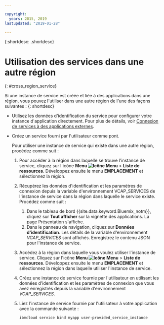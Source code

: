 ```yaml
---

copyright:
  years: 2015, 2019
lastupdated: "2019-01-28"

---
```


{:shortdesc: .shortdesc}

# Utilisation des services dans une autre région
{: #cross_region_service}

Si une instance de service est créée et liée à des applications dans une région, vous pouvez l'utiliser dans une autre région de l'une des façons suivantes :
{: shortdesc}

  * Utilisez les données d'identification du service pour configurer votre instance d'application directement. Pour plus de détails, voir [Connexion de services à des applications externes](/docs/resources?topic=externalapp).
  * Créez un service fourni par l'utilisateur comme pont.

	Pour utiliser une instance de service qui existe dans une autre région, procédez comme suit :

      1. Pour accéder à la région dans laquelle se trouve l'instance de service, cliquez sur l'icône **Menu  ![Icône Menu](../icons/icon_hamburger.svg)** > **Liste de ressources**. Développez ensuite le menu **EMPLACEMENT** et sélectionnez la région. 

      2. Récupérez les données d'identification et les paramètres de connexion depuis la variable d'environnement VCAP_SERVICES de l'instance de service dans la région dans laquelle le service existe. Procédez comme suit :

	       1. Dans le tableau de bord {{site.data.keyword.Bluemix_notm}}, cliquez sur **Tout afficher** sur la vignette des applications. La page Présentation s'affiche.
	       2. Dans le panneau de navigation, cliquez sur **Données d'identification**. Les détails de la variable d'environnement *VCAP_SERVICES* sont affichés. Enregistrez le contenu JSON pour l'instance de service.

      3. Accédez à la région dans laquelle vous voulez utiliser l'instance de service. Cliquez sur l'icône **Menu ![Icône Menu](../icons/icon_hamburger.svg)** > **Liste de ressources**. Développez ensuite le menu **EMPLACEMENT** et sélectionnez la région dans laquelle utiliser l'instance de service.

      4. Créez une instance de service fournie par l'utilisateur en utilisant les données d'identification et les paramètres de connexion que vous avez enregistrés depuis la variable d'environnement *VCAP_SERVICES*. 

      5. Liez l'instance de service fournie par l'utilisateur à votre application avec la commande suivante :

	     ```
	     ibmcloud service bind myapp user-provided_service_instance
	     ```
